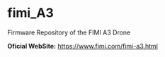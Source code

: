 # fimi_A3
Firmware Repository of the FIMI A3 Drone

**Oficial WebSite:** <https://www.fimi.com/fimi-a3.html>
